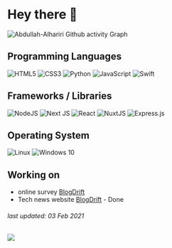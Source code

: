 # Hey there 👋

![Abdullah-Alhariri Github activity Graph](https://activity-graph.herokuapp.com/graph?username=Abdullah-Alhariri&theme=github&bg_color=22272E&title_color=fff&text_color=fff&hide_border=true)

<!-- ![Abdullah-Alhariri GitHub stats](https://github-readme-stats.vercel.app/api?username=Abdullah-Alhariri&show_icons=false&theme=gruvbox&bg_color=-15,ef4136,fbb040&title_color=fff&text_color=fff) -->

## Programming Languages
![HTML5](https://img.shields.io/badge/html5-%23E34F26.svg?style=for-the-badge&logo=html5&logoColor=white)
![CSS3](https://img.shields.io/badge/css3-%231572B6.svg?style=for-the-badge&logo=css3&logoColor=white)
![Python](https://img.shields.io/badge/python-%2314354C.svg?style=for-the-badge&logo=python&logoColor=white)
![JavaScript](https://img.shields.io/badge/javascript-%23323330.svg?style=for-the-badge&logo=javascript&logoColor=%23F7DF1E)
![Swift](https://img.shields.io/badge/swift-%23FA7343.svg?style=for-the-badge&logo=swift&logoColor=white)

## Frameworks / Libraries
![NodeJS](https://img.shields.io/badge/node.js-%2343853D.svg?style=for-the-badge&logo=node.js&logoColor=white)
![Next JS](https://img.shields.io/badge/Next-black?style=for-the-badge&logo=next.js&logoColor=white)
![React](https://img.shields.io/badge/react-%2320232a.svg?style=for-the-badge&logo=react&logoColor=%2361DAFB)
![NuxtJS](https://img.shields.io/badge/Nuxt-black?style=for-the-badge&logo=nuxt.js&logoColor=white)
![Express.js](https://img.shields.io/badge/express.js-%23404d59.svg?style=for-the-badge&logo=express&logoColor=%2361DAFB)
     
## Operating System
![Linux](https://img.shields.io/badge/Linux-FCC624?style=for-the-badge&logo=linux&logoColor=black)
![Windows 10](https://img.shields.io/badge/Windows-0078D6?style=for-the-badge&logo=windows&logoColor=white)

## Working on 
- online survey [BlogDrift](https://github.com/laravel_survey)
- Tech news website [BlogDrift](https://github.com/BlogDrift) - Done

<h6>last updated: 03 Feb 2021<h6>
     
![](https://komarev.com/ghpvc/?username=Abdullah-Alhariri&color=ef4136)

